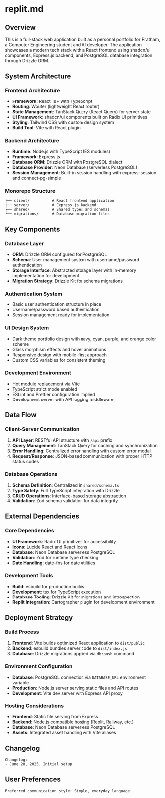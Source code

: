# replit.md

## Overview

This is a full-stack web application built as a personal portfolio for Pratham, a Computer Engineering student and AI developer. The application showcases a modern tech stack with a React frontend using shadcn/ui components, Express.js backend, and PostgreSQL database integration through Drizzle ORM.

## System Architecture

### Frontend Architecture
- **Framework**: React 18+ with TypeScript
- **Routing**: Wouter (lightweight React router)
- **State Management**: TanStack Query (React Query) for server state
- **UI Framework**: shadcn/ui components built on Radix UI primitives
- **Styling**: Tailwind CSS with custom design system
- **Build Tool**: Vite with React plugin

### Backend Architecture
- **Runtime**: Node.js with TypeScript (ES modules)
- **Framework**: Express.js
- **Database ORM**: Drizzle ORM with PostgreSQL dialect
- **Database Provider**: Neon Database (serverless PostgreSQL)
- **Session Management**: Built-in session handling with express-session and connect-pg-simple

### Monorepo Structure
```
├── client/          # React frontend application
├── server/          # Express.js backend
├── shared/          # Shared types and schemas
└── migrations/      # Database migration files
```

## Key Components

### Database Layer
- **ORM**: Drizzle ORM configured for PostgreSQL
- **Schema**: User management system with username/password authentication
- **Storage Interface**: Abstracted storage layer with in-memory implementation for development
- **Migration Strategy**: Drizzle Kit for schema migrations

### Authentication System
- Basic user authentication structure in place
- Username/password based authentication
- Session management ready for implementation

### UI Design System
- Dark theme portfolio design with navy, cyan, purple, and orange color scheme
- Glass morphism effects and hover animations
- Responsive design with mobile-first approach
- Custom CSS variables for consistent theming

### Development Environment
- Hot module replacement via Vite
- TypeScript strict mode enabled
- ESLint and Prettier configuration implied
- Development server with API logging middleware

## Data Flow

### Client-Server Communication
1. **API Layer**: RESTful API structure with `/api` prefix
2. **Query Management**: TanStack Query for caching and synchronization
3. **Error Handling**: Centralized error handling with custom error modal
4. **Request/Response**: JSON-based communication with proper HTTP status codes

### Database Operations
1. **Schema Definition**: Centralized in `shared/schema.ts`
2. **Type Safety**: Full TypeScript integration with Drizzle
3. **CRUD Operations**: Interface-based storage abstraction
4. **Validation**: Zod schema validation for data integrity

## External Dependencies

### Core Dependencies
- **UI Framework**: Radix UI primitives for accessibility
- **Icons**: Lucide React and React Icons
- **Database**: Neon Database serverless PostgreSQL
- **Validation**: Zod for runtime type checking
- **Date Handling**: date-fns for date utilities

### Development Tools
- **Build**: esbuild for production builds
- **Development**: tsx for TypeScript execution
- **Database Tooling**: Drizzle Kit for migrations and introspection
- **Replit Integration**: Cartographer plugin for development environment

## Deployment Strategy

### Build Process
1. **Frontend**: Vite builds optimized React application to `dist/public`
2. **Backend**: esbuild bundles server code to `dist/index.js`
3. **Database**: Drizzle migrations applied via `db:push` command

### Environment Configuration
- **Database**: PostgreSQL connection via `DATABASE_URL` environment variable
- **Production**: Node.js server serving static files and API routes
- **Development**: Vite dev server with Express API proxy

### Hosting Considerations
- **Frontend**: Static file serving from Express
- **Backend**: Node.js compatible hosting (Replit, Railway, etc.)
- **Database**: Neon Database serverless PostgreSQL
- **Assets**: Integrated asset handling with Vite aliases

## Changelog

```
Changelog:
- June 28, 2025. Initial setup
```

## User Preferences

```
Preferred communication style: Simple, everyday language.
```